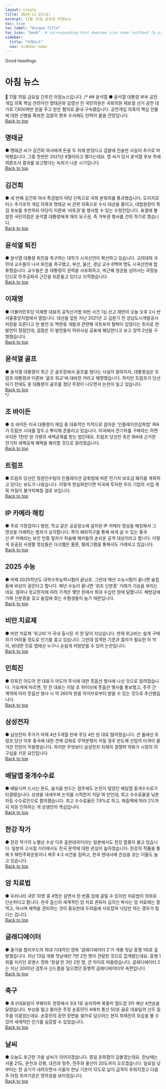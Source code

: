```yaml
---
layout: single
title: 2024-11-15(금)
excerpt: 11월 15일 금요일 아침뉴스.
toc: true
toc_label: "Unique Title"
toc_icon: "book"  # corresponding Font Awesome icon name (without fa prefix)
sidebar:
  title: "아침뉴스"
  nav: sidebar-news
---
```


Good headings

# 아침 뉴스
📮 11월 15일 금요일 간추린 아침뉴스입니다.
/* ## 윤석열
● 윤석열 대통령 부부 공천 개입 의혹 핵심 관련자인 명태균와 김영선 전 국민의원은 국회의원 재보궐 선거 공천 대가로 7,600여만 원을 주고 받은 혐의로 끝내 구속됐습니다. 공천개입 의혹의 핵심 인물에 대한 신병을 확보한 검찰의 향후 수사에도 탄력이 붙을 전망입니다.
<br>
<a href="#" class="btn btn--success">Back to top</a>
<br>
## 명태균
● 명태균 씨가 김건희 여사에게 돈을 두 차례 받았다고 검찰에 진술한 사실이 추가로 파악됐습니다. 그중 한번은 2021년 9월이라고 했다는데요. 명 씨가 당시 윤석열 후보 측에 여론조사 결과를 보고했다는 녹취가 나온 시기입니다.
<br>
<a href="#" class="btn btn--success">Back to top</a>
<br>
## 김건희
● 세 번째 김건희 여사 특검법이 야당 단독으로 국회 본회의를 통과했습니다. 도이치모터스 주가조작 개입 의혹과 명태균 씨 관련 의혹으로 수사 대상을 줄이고, 대법원장이 특검 후보를 추천하되 야당이 이른바 '비토권'을 행사할 수 있는 수정안입니다. 표결에 불참한 국민의힘은 윤석열 대통령에게 재의 요구권, 즉 거부권 행사를 건의 하기로 했습니다.
<br>
<a href="#" class="btn btn--success">Back to top</a>
<br>
## 윤석열 퇴진
● 윤석열 대통령 퇴진을 촉구하는 대학가 시국선언이 확산하고 있습니다. 고려대와 국민대 교수들이 나서 퇴진을 촉구했고, 부산, 울산, 경남 교수 6백여 명도 시국선언에 합류했습니다. 교수들은 윤 대통령이 권력을 사유화하고, 박근혜 정권을 넘어서는 국정농단으로 민주공화국 근간을 뒤흔들고 있다고 지적했습니다.
<br>
<a href="#" class="btn btn--success">Back to top</a>
<br>
## 이재명
● 더불어민주당 이재명 대표의 공직선거법 위반 사건 1심 선고 재판이 오늘 오후 2시 반 서울중앙지법에서 열립니다. 대선을 앞둔 지난 2021년 고 김문기 전 성남도시개발공사 처장을 모른다고 한 발언 또 백현동 개발과 관련해 국토부의 협박이 있었다는 취지로 한 발언이 쟁점인데, 검찰은 이 발언들이 허위사실 공표에 해당한다고 보고 징역 2년을 구형했습니다.
<br>
<a href="#" class="btn btn--success">Back to top</a>
<br>
## 윤석열 골프
● 윤석열 대통령이 최근 군 골프장에서 골프를 쳤다는 사실이 알려지자, 대통령실은 트럼프 대통령과 이른바 '골프 외교'에 대비한 거라고 해명했습니다. 하지만 트럼프가 당선되기 전에도 윤 대통령이 골프를 쳤단 주장이 나오면서 논란이 일고 있습니다.
<br>
<a href="#" class="btn btn--success">Back to top</a>
<br> */
## 조 바이든
● 조 바이든 미국 대통령이 재임 중 대표적인 치적으로 꼽아온 '인플레이션감축법' IRA가 트럼프 시대를 앞두고 뿌리채 흔들리고 있습니다. 미국에서 전기차를 구매하는 하면 우리돈 1천만 원 가량의 세액공제를 받는 법인데요. 트럼프 당선인 측은 IRA에 근거한 전기차 세액공제 혜택을 폐지할 것으로 알려졌습니다.
<br>
<a href="#" class="btn btn--success">Back to top</a>
<br>
## 트럼프
● 트럼프 당선인 정권인수팀이 인플레이션 감축법에 따른 전기차 보조금 폐지를 계획하고 있다는 보도가 나왔습니다. 이렇게 현실화한다면 미국에 투자한 우리 기업의 사업 계획 차질이 불가피해질 걸로 보입니다.
<br>
<a href="#" class="btn btn--success">Back to top</a>
<br>
## IP 카메라 해킹
● 주로 가정집이나 병원, 학교 같은 공공장소에 설치된 IP 카메라 영상을 해킹해서 그 영상을 거래하는 범죄가 심각합니다. 특히 해외직구를 통해 싸게 살 수 있는 중국산 IP 카메라는 보안 인증 절차가 허술해 해커들의 손쉬운 공격 대상이라고 합니다. 이렇게 유출된 사생활 영상들은 다크웹은 물론, 텔레그램을 통해서도 거래되고 있습니다.
<br>
<a href="#" class="btn btn--success">Back to top</a>
<br>
## 2025 수능
● 어제 2025학년도 대학수학능력시험이 끝났죠. 그런데 매년 수능시험이 끝나면 술집들에 비상이 걸린다고 합니다. 매년 수능이 끝나면 '위조 신분증' 거래가 기승을 부리는데요. 얼마나 정교한지에 따라 가격은 몇만 원에서 최대 수십만 원에 달합니다. 해방감에 가짜 신분증을 갖고 술집에 찾는 수험생들이 늘기 때문입니다.
<br>
<a href="#" class="btn btn--success">Back to top</a>
<br>
## 비만 치료제
● 비만 치료제 '위고비'가 국내 출시된 지 한 달이 지났습니다. 현재 위고비는 쉽게 구매하기 어려울 정도로 인기를 끌고 있습니다. 그런데 엄격한 기준과 절차가 필요한 이 약이, 비대면 진료 앱에선 누구나 손쉽게 처방받을 수 있어 논란입니다.
<br>
<a href="#" class="btn btn--success">Back to top</a>
<br>
## 민희진
● 민희진 어도어 전 대표가 어도어 주식에 대한 풋옵션 행사에 나선 것으로 알려졌습니다. 가요계에 따르면, 민 전 대표는 이달 초 하이브에 풋옵션 행사를 통보했고, 주주 간 계약에 따라 풋옵션 행사 시 약 260억 원을 하이브로부터 받을 수 있는 것으로 추산됐습니다.
<br>
<a href="#" class="btn btn--success">Back to top</a>
<br>
## 삼성전자
● 삼성전자 주가가 어제 4년 5개월 만에 주당 4만 원 대로 떨어졌습니다. 큰 틀에선 트럼프 당선 이후 중국에 대한 견제 강화로 무역분쟁이 커질 경우 반도체 산업의 타격이 클 거란 전망이 작용했습니다. 하지만 무엇보다 삼성전자 자체의 경쟁력 약화가 시장의 의구심을 키운 요인입니다.
<br>
<a href="#" class="btn btn--success">Back to top</a>
<br>
## 배달앱 중개수수료
● 배달시켜 드시는 분도, 음식을 만드는 점주에도 논란이 많았던 배달앱 중개수수료가 타결됐습니다. 상생을 내세우며 논의를 시작한지 석달 여 만인데, 최고 수수료율을 낮춘 차등 수수료안으로 합의했습니다. 최고 수수료율은 7.8%로 하고, 매출액에 따라 2%까지 차등 인하하는 게 상생안의 핵심입니다.
<br>
<a href="#" class="btn btn--success">Back to top</a>
<br>
## 한강 작가
● 한강 작가의 노벨상 수상 이후 출판대국이라는 일본에서도 한강 열풍이 불고 있습니다. 일본의 고서점 거리에서도 한국 문학에 대한 관심이 높아졌습니다. 한강의 작품을 통해 5·18민주화운동이나 제주 4·3 사건을 접하고, 한국 현대사에 관심을 갖는 이들도 늘고 있습니다.
<br>
<a href="#" class="btn btn--success">Back to top</a>
<br>
## 암 치료법
● 우리나라 국민 10명 중 4명은 살면서 한 번쯤 암에 걸릴 수 있지만 치료법이 의외로 단순하다고 합니다. 한국 출신의 세계적인 암 치료 권위자 김의신 박사는 암 치료에는 잘 먹고, 마시며 체력을 관리하는 것이 중요한데 두려움에 사로잡혀 낙담만 하는 경우가 많다는 겁니다.
<br>
<a href="#" class="btn btn--success">Back to top</a>
<br>
## 글래디에이터 
● 올가을 할리우드의 최대 기대작인 영화 '글래디에이터 2'가 개봉 첫날 흥행 1위로 출발했습니다. 지난 13일 개봉 첫날에만 7만 2천 명이 관람한 것으로 집계됐는데요. 흥행 1위를 지키던 로맨스 영화 '청설'은 3만 2천 명, 큰 차이로 따돌렸습니다. 글래디에이터 2는 지난 2000년 검투사 신드롬을 일으켰던 흥행작 글래디에이터의 속편입니다.
<br>
<a href="#" class="btn btn--success">Back to top</a>
<br>
## 축구
● 축구대표팀이 쿠웨이트 원정에서 3대 1로 승리하며 북중미 월드컵 3차 예선 4연승을 달렸습니다. 부상을 털고 돌아온 주장 손흥민이 A매치 통산 50호 골로 대표팀의 선두 질주를 이끌었는데요. 손흥민의 훈련 장면을 셀카로 담으려는 현지 취재진의 모습을 볼 수 있어 세계적인 인기를 실감할 수 있었습니다.
<br>
<a href="#" class="btn btn--success">Back to top</a>
<br>
## 날씨
● 오늘도 포근한 가을 날씨가 이어지겠습니다. 종일 온화함이 감돌겠는데요. 한낮에는 서울 21도, 춘천과 강릉, 대전과 청주, 전주와 울산이 20도까지 오르겠습니다. 일요일 낮부터는 찬 공기가 내려오면서 서울의 한낮 기온이 12도로 날이 급격히 추워지겠고 다음 주 아침 최저기온은 영하권을 보이겠습니다.
<br>
<a href="#" class="btn btn--success">Back to top</a>
<br>
